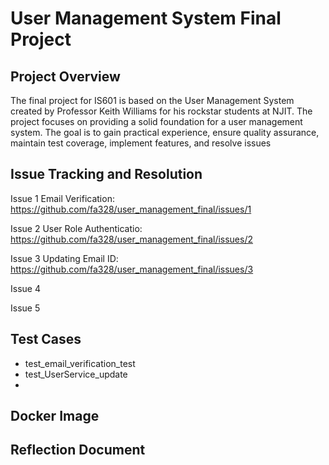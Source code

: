 # User Management System Final Project

## Project Overview
The final project for IS601 is based on the User Management System created by Professor Keith Williams for his rockstar students at NJIT. The project focuses on providing a solid foundation for a user management system. The goal is to gain practical experience, ensure quality assurance, maintain test coverage, implement features, and resolve issues

## Issue Tracking and Resolution
Issue 1 Email Verification: https://github.com/fa328/user_management_final/issues/1

Issue 2 User Role Authenticatio: https://github.com/fa328/user_management_final/issues/2

Issue 3 Updating Email ID: https://github.com/fa328/user_management_final/issues/3

Issue 4 

Issue 5
## Test Cases
- test_email_verification_test
- test_UserService_update
- 

## Docker Image

## Reflection Document